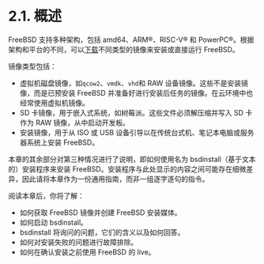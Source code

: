 # 2.1. 概述


FreeBSD 支持多种架构，包括 amd64、ARM®、RISC-V® 和 PowerPC®。根据架构和平台的不同，可以[下载](https://www.freebsd.org/where/)不同类型的镜像来安装或直接运行 FreeBSD。

镜像类型包括：

- 虚拟机磁盘镜像，如`qcow2`、`vmdk`、`vhd`和 RAW 设备镜像。这些不是安装镜像，而是已预安装 FreeBSD 并准备好进行安装后任务的镜像。在云环境中也经常使用虚拟机镜像。
- SD 卡镜像，用于嵌入式系统，如树莓派。这些文件必须解压缩并写入 SD 卡作为 RAW 镜像，从中启动开发板。
- 安装镜像，用于从 ISO 或 USB 设备引导以在传统台式机、笔记本电脑或服务器系统上安装 FreeBSD。

本章的其余部分对第三种情况进行了说明，即如何使用名为 bsdinstall（基于文本的）安装程序来安装 FreeBSD。安装程序与此处显示的内容之间可能存在细微差异，因此请将本章作为一份通用指南，而非一组逐字逐句的指令。

阅读本章后，你将了解：

- 如何获取 FreeBSD 镜像并创建 FreeBSD 安装媒体。
- 如何启动 bsdinstall。
- bsdinstall 将询问的问题，它们的含义以及如何回答。
- 如何对安装失败的问题进行故障排除。
- 如何在确认安装之前使用 FreeBSD 的 live。
